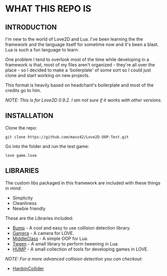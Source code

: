 # WHAT THIS REPO IS
## INTRODUCTION
I'm new to the world of Love2D and Lua. I've been learning the the framework and
the language itself for sometime now and it's been a blast. Lua is such a fun
language to learn.

One problem I tend to overlook most of the time while developing in a framework
is that, most of my files aren't organized - they're all over the place - so I
decided to make a 'boilerplate' of some sort so I could just clone and start
working on new projects.

This format is heavily based on headchant's boilerplate and most of the credits
go to him.

_NOTE: This is for Love2D 0.9.2. I am not sure if it works with other versions._

## INSTALLATION
Clone the repo:
```
git clone https://github.com/mavz42/Love2D-OOP-Test.git
```

Go into the folder and run the test game:
```
love game.love
```

## LIBRARIES
The custom libs packaged in this framework are included with these things in
mind:

- Simplicity
- Cleanliness
- Newbie friendly

These are the Libraries included:

* [Bump](https://github.com/kikito/bump.lua) - A cool and easy to use collision
detection library.
* [Gamera](https://github.com//kikito/gamera) - A camera for LOVE.
* [MiddleClass](https://github.com/kikito/middleclass) - A simple OOP for Lua.
* [Tween](https://github.com/kikito/tween.lua) - A small library to perform
tweening in Lua.
* [HUMP](https://github.com/vrld/hump) - A small collection of tools for
developing games in LOVE.

_NOTE: For a more advanced collision detection you can checkout:_
* [HardonCollider](https://github.com/vrld/HardonCollider)
